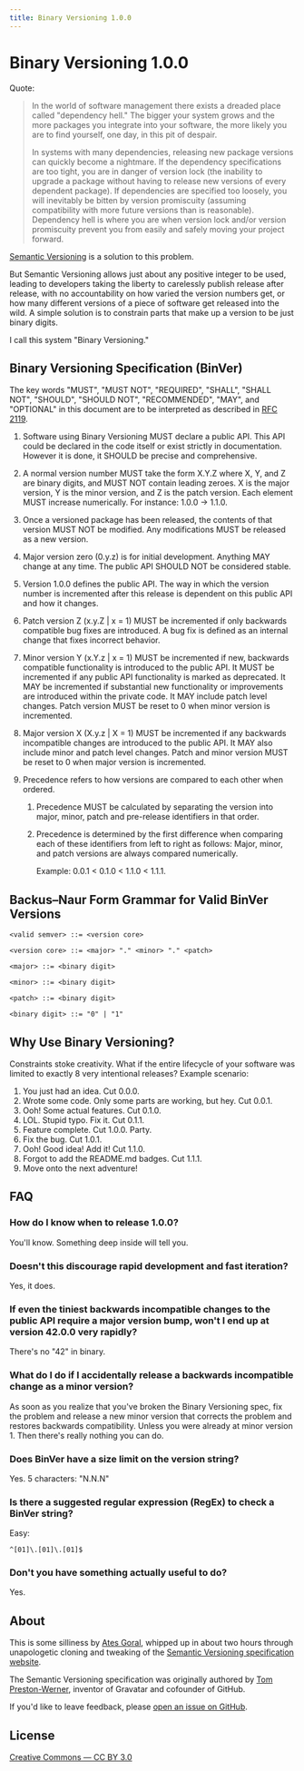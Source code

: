 ```yaml
---
title: Binary Versioning 1.0.0
---
```


Binary Versioning 1.0.0
=========================

Quote:

> In the world of software management there exists a dreaded place called
> "dependency hell." The bigger your system grows and the more packages you
> integrate into your software, the more likely you are to find yourself, one
> day, in this pit of despair.
>
> In systems with many dependencies, releasing new package versions can quickly become a nightmare. If the dependency specifications are too tight, you are in danger of version lock (the inability to upgrade a package without having to release new versions of every dependent package). If dependencies are specified too loosely, you will inevitably be bitten by version promiscuity (assuming compatibility with more future versions than is reasonable). Dependency hell is where you are when version lock and/or version promiscuity prevent you from easily and safely moving your project forward.

[Semantic Versioning](https://semver.org/) is a solution to this problem.

But Semantic Versioning allows just about any positive integer to be used, leading to developers taking the liberty to carelessly publish release after release, with no accountability on how varied the version numbers get, or how many different versions of a
piece of software get released into the wild. A simple solution is to constrain parts that make up a version to be just binary digits.

I call this system "Binary Versioning."

Binary Versioning Specification (BinVer)
------------------------------------------

The key words "MUST", "MUST NOT", "REQUIRED", "SHALL", "SHALL NOT", "SHOULD",
"SHOULD NOT", "RECOMMENDED", "MAY", and "OPTIONAL" in this document are to be
interpreted as described in [RFC 2119](https://tools.ietf.org/html/rfc2119).

1. Software using Binary Versioning MUST declare a public API. This API
could be declared in the code itself or exist strictly in documentation.
However it is done, it SHOULD be precise and comprehensive.

1. A normal version number MUST take the form X.Y.Z where X, Y, and Z are
binary digits, and MUST NOT contain leading zeroes. X is the
major version, Y is the minor version, and Z is the patch version.
Each element MUST increase numerically. For instance: 1.0.0 -> 1.1.0.

1. Once a versioned package has been released, the contents of that version
MUST NOT be modified. Any modifications MUST be released as a new version.

1. Major version zero (0.y.z) is for initial development. Anything MAY change
at any time. The public API SHOULD NOT be considered stable.

1. Version 1.0.0 defines the public API. The way in which the version number
is incremented after this release is dependent on this public API and how it
changes.

1. Patch version Z (x.y.Z | x = 1) MUST be incremented if only backwards
compatible bug fixes are introduced. A bug fix is defined as an internal
change that fixes incorrect behavior.

1. Minor version Y (x.Y.z | x = 1) MUST be incremented if new, backwards
compatible functionality is introduced to the public API. It MUST be
incremented if any public API functionality is marked as deprecated. It MAY be
incremented if substantial new functionality or improvements are introduced
within the private code. It MAY include patch level changes. Patch version
MUST be reset to 0 when minor version is incremented.

1. Major version X (X.y.z | X = 1) MUST be incremented if any backwards
incompatible changes are introduced to the public API. It MAY also include minor
and patch level changes. Patch and minor version MUST be reset to 0 when major
version is incremented.

1. Precedence refers to how versions are compared to each other when ordered.

   1. Precedence MUST be calculated by separating the version into major,
      minor, patch and pre-release identifiers in that order.

   1. Precedence is determined by the first difference when comparing each of
      these identifiers from left to right as follows: Major, minor, and patch
      versions are always compared numerically.

      Example: 0.0.1 < 0.1.0 < 1.1.0 < 1.1.1.

Backus–Naur Form Grammar for Valid BinVer Versions
--------------------------------------------------
```
<valid semver> ::= <version core>

<version core> ::= <major> "." <minor> "." <patch>

<major> ::= <binary digit>

<minor> ::= <binary digit>

<patch> ::= <binary digit>

<binary digit> ::= "0" | "1"
```

Why Use Binary Versioning?
----------------------------

Constraints stoke creativity. What if the entire lifecycle of your software was
limited to exactly 8 very intentional releases? Example scenario:

1. You just had an idea. Cut 0.0.0.
1. Wrote some code. Only some parts are working, but hey. Cut 0.0.1.
1. Ooh! Some actual features. Cut 0.1.0.
1. LOL. Stupid typo. Fix it. Cut 0.1.1.
1. Feature complete. Cut 1.0.0. Party.
1. Fix the bug. Cut 1.0.1.
1. Ooh! Good idea! Add it! Cut 1.1.0.
1. Forgot to add the README.md badges. Cut 1.1.1.
1. Move onto the next adventure!

FAQ
---

### How do I know when to release 1.0.0?

You'll know. Something deep inside will tell you.

### Doesn't this discourage rapid development and fast iteration?

Yes, it does.

### If even the tiniest backwards incompatible changes to the public API require a major version bump, won't I end up at version 42.0.0 very rapidly?

There's no "42" in binary.

### What do I do if I accidentally release a backwards incompatible change as a minor version?

As soon as you realize that you've broken the Binary Versioning spec, fix
the problem and release a new minor version that corrects the problem and
restores backwards compatibility. Unless you were already at minor version 1.
Then there's really nothing you can do.

### Does BinVer have a size limit on the version string?

Yes. 5 characters: "N.N.N"

### Is there a suggested regular expression (RegEx) to check a BinVer string?

Easy:

```
^[01]\.[01]\.[01]$
```

### Don't you have something actually useful to do?

Yes.

About
-----

This is some silliness by [Ates Goral](https://magnetiq.ca), whipped up in about two hours through unapologetic cloning and tweaking of the [Semantic Versioning specification website](https://semver.org/).

The Semantic Versioning specification was originally authored by [Tom
Preston-Werner](https://tom.preston-werner.com), inventor of Gravatar and
cofounder of GitHub.

If you'd like to leave feedback, please [open an issue on
GitHub](https://github.com/atesgoral/binver.org/issues).

License
-------

[Creative Commons ― CC BY 3.0](https://creativecommons.org/licenses/by/3.0/)
